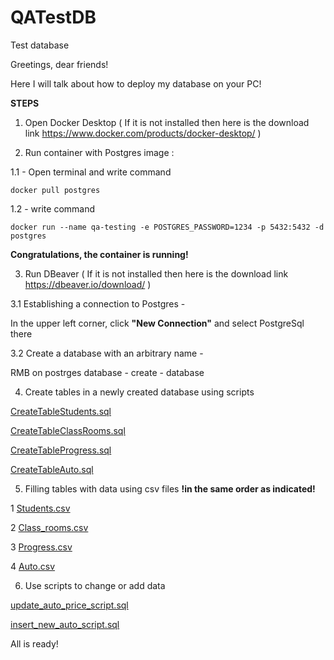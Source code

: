 # QATestDB
Test database

Greetings, dear friends!

Here I will talk about how to deploy my database on your PC!

**STEPS**

1. Open Docker Desktop ( If it is not installed then here is the download link https://www.docker.com/products/docker-desktop/ )

2. Run container with Postgres image :

1.1 - Open terminal and write command 

`docker pull postgres`

1.2 - write command

`docker run --name qa-testing -e POSTGRES_PASSWORD=1234 -p 5432:5432 -d postgres`

**Congratulations, the container is running!**


3. Run DBeaver ( If it is not installed then here is the download link https://dbeaver.io/download/ )

3.1 Establishing a connection to Postgres - 

In the upper left corner, click **"New Connection"** and select PostgreSql there

3.2 Create a database with an arbitrary name - 

RMB on postrges database - create - database

4. Create tables in a newly created database using scripts 

[CreateTableStudents.sql](https://github.com/ICYWHISP/QATestDB/blob/bcf8f511767af3b6558d5a6faaedad98189c9d3f/Script1.sql)

[CreateTableClassRooms.sql](https://github.com/ICYWHISP/QATestDB/blob/bcf8f511767af3b6558d5a6faaedad98189c9d3f/Script2.sql)

[CreateTableProgress.sql](https://github.com/ICYWHISP/QATestDB/blob/bcf8f511767af3b6558d5a6faaedad98189c9d3f/Script3.sql)

[CreateTableAuto.sql](https://github.com/ICYWHISP/QATestDB/blob/bcf8f511767af3b6558d5a6faaedad98189c9d3f/script4.sql)



5. Filling tables with data using csv files **!in the same order as indicated!** 

1 [Students.csv](https://github.com/ICYWHISP/QATestDB/blob/bcf8f511767af3b6558d5a6faaedad98189c9d3f/Students.csv)

2 [Class_rooms.csv](https://github.com/ICYWHISP/QATestDB/blob/bcf8f511767af3b6558d5a6faaedad98189c9d3f/Class_rooms.csv)

3 [Progress.csv](https://github.com/ICYWHISP/QATestDB/blob/bcf8f511767af3b6558d5a6faaedad98189c9d3f/Progress.csv)

4 [Auto.csv](https://github.com/ICYWHISP/QATestDB/blob/bcf8f511767af3b6558d5a6faaedad98189c9d3f/Auto.csv)



6. Use scripts to change or add data

[update_auto_price_script.sql](https://github.com/ICYWHISP/QATestDB/blob/bcf8f511767af3b6558d5a6faaedad98189c9d3f/updatescript.sql)

[insert_new_auto_script.sql](https://github.com/ICYWHISP/QATestDB/blob/bcf8f511767af3b6558d5a6faaedad98189c9d3f/insertscript.sql)



All is ready!
